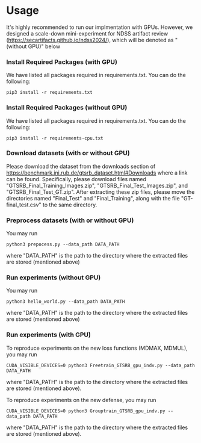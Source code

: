 # Usage

It's highly recommended to run our implmentation with GPUs. However, we designed a scale-down mini-experiment for NDSS artifact review (https://secartifacts.github.io/ndss2024/), which will be denoted as "(without GPU)" below

### Install Required Packages (with GPU)
We have listed all packages required in requirements.txt. You can do the following:
```
pip3 install -r requirements.txt
```

### Install Required Packages (without GPU)
We have listed all packages required in requirements.txt. You can do the following:
```
pip3 install -r requirements-cpu.txt
```

### Download datasets (with or without GPU)
Please download the dataset from the downloads section of https://benchmark.ini.rub.de/gtsrb_dataset.html#Downloads where a link can be found. Specifically, please download files named "GTSRB_Final_Training_Images.zip", "GTSRB_Final_Test_Images.zip", and "GTSRB_Final_Test_GT.zip". After extracting these zip files, please move the directories named "Final_Test" and "Final_Training", along with the file "GT-final_test.csv" to the same directory.

### Preprocess datasets (with or without GPU)
You may run 
```
python3 prepocess.py --data_path DATA_PATH
```
 where "DATA_PATH" is the path to the directory where the extracted files are stored (mentioned above)

### Run experiments (without GPU)
You may run 
```
python3 hello_world.py --data_path DATA_PATH
```
 where "DATA_PATH" is the path to the directory where the extracted files are stored (mentioned above)

### Run experiments (with GPU)
To reproduce experiments on the new loss functions (MDMAX, MDMUL), you may run
```
CUDA_VISIBLE_DEVICES=0 python3 Freetrain_GTSRB_gpu_indv.py --data_path DATA_PATH
```
 where "DATA_PATH" is the path to the directory where the extracted files are stored (mentioned above).

 To reproduce experiments on the new defense, you may run
```
CUDA_VISIBLE_DEVICES=0 python3 Grouptrain_GTSRB_gpu_indv.py --data_path DATA_PATH
```
 where "DATA_PATH" is the path to the directory where the extracted files are stored (mentioned above).
